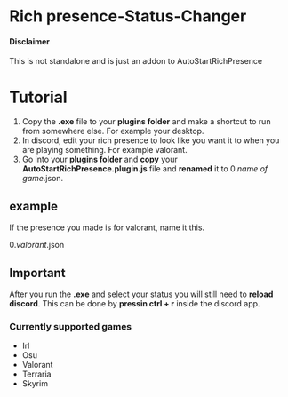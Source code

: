 # Rich presence-Status-Changer
#### Disclaimer
This is not standalone and is just an addon to AutoStartRichPresence

# Tutorial

1. Copy the **.exe** file to your **plugins folder** and make a shortcut to run from somewhere else. For example your desktop.
2. In discord, edit your rich presence to look like you want it to when you are playing something. For example valorant.
3. Go into your **plugins folder** and **copy** your **AutoStartRichPresence.plugin.js** file and **renamed** it to 0.*name of game*.json.

## example
If the presence you made is for valorant, name it this.

0.*valorant*.json

## Important

After you run the **.exe** and select your status you will still need to **reload discord**.
This can be done by **pressin ctrl + r** inside the discord app.

### Currently supported games

- Irl
- Osu
- Valorant
- Terraria
- Skyrim
